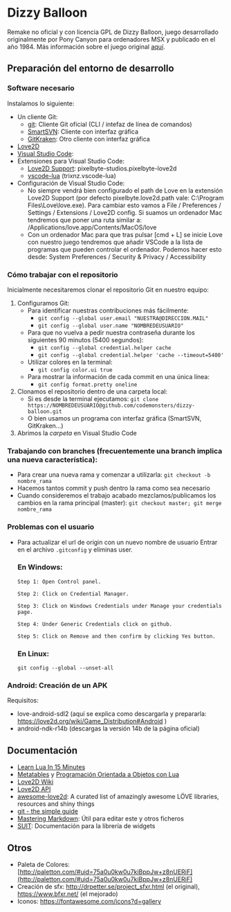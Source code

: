 # Dizzy Balloon

Remake no oficial y con licencia GPL de Dizzy Balloon, juego desarrollado originalmente por Pony Canyon para ordenadores MSX y publicado en el año 1984. Más información sobre el juego original [aquí](https://www.generation-msx.nl/software/pony-canyon/dizzy-balloon/release/559/).

## Preparación del entorno de desarrollo

### Software necesario

Instalamos lo siguiente:
* Un cliente Git:
    * [git](https://git-scm.com/downloads): Cliente Git oficial (CLI / intefaz de línea de comandos)
    * [SmartSVN](http://www.smartsvn.com/): Cliente con interfaz gráfica
    * [GitKraken](http://www.gitkraken.com/): Otro cliente con interfaz gráfica
* [Love2D](http://love2d.org/)
* [Visual Studio Code](http://code.visualstudio.com/):
* Extensiones para Visual Studio Code:
    * [Love2D Support](https://marketplace.visualstudio.com/items?itemName=pixelbyte-studios.pixelbyte-love2d):  pixelbyte-studios.pixelbyte-love2d
    * [vscode-lua](https://marketplace.visualstudio.com/items?itemName=actboy168.lua-debug) (trixnz.vscode-lua)
* Configuración de Visual Studio Code:
    * No siempre vendrá bien configurado el path de Love en la extensión Love2D Support (por defecto pixelbyte.love2d.path vale: C:\Program Files\Love\love.exe). Para cambiar esto vamos a File / Preferences / Settings / Extensions / Love2D config. Si suamos un ordenador Mac tendremos que poner una ruta similar a: /Applications/love.app/Contents/MacOS/love
    * Con un ordenador Mac para que tras pulsar [cmd + L] se inicie Love con nuestro juego tendremos que añadir VSCode a la lista de programas que pueden controlar el ordenador. Podemos hacer esto desde: System Preferences / Security & Privacy / Accessibility

### Cómo trabajar con el repositorio

Inicialmente necesitaremos clonar el repositorio Git en nuestro equipo:

1. Configuramos Git:
    * Para identificar nuestras contribuciones más fácilmente:
        * ```git config --global user.email "NUESTRA@DIRECCION.MAIL"```
        * ```git config --global user.name "NOMBREDEUSUARIO"```
    * Para que no vuelva a pedir nuestra contraseña durante los siguientes 90 minutos (5400 segundos):
        * ```git config --global credential.helper cache```
        * ```git config --global credential.helper 'cache --timeout=5400'```
    * Utilizar colores en la terminal:
        * ```git config color.ui true```
    * Para mostrar la información de cada commit en una única línea:
        * ```git config format.pretty oneline```
2. Clonamos el repositorio dentro de una carpeta local:
    * Si es desde la terminal ejecutamos: ```git clone https://NOMBREDEUSUARIO@github.com/codemonsters/dizzy-balloon.git```
    * O bien usamos un programa con interfaz gráfica (SmartSVN, GitKraken...)
3. Abrimos la *carpeta* en Visual Studio Code

### Trabajando con branches (frecuentemente una branch implica una nueva característica):

* Para crear una nueva rama y comenzar a utilizarla: ```git checkout -b nombre_rama```
* Hacemos tantos commit y push dentro la rama como sea necesario
* Cuando consideremos el trabajo acabado mezclamos/publicamos los cambios en la rama principal (master): ```git checkout master; git merge nombre_rama```

### Problemas con el usuario 

* Para actualizar el url de origin con un nuevo nombre de usuario
   Entrar en el archivo ```.gitconfig``` y eliminas user.
   
   ### En Windows:
   ```Step 1: Open Control panel. ```
   
   ```Step 2: Click on Credential Manager.```
   
   ```Step 3: Click on Windows Credentials under Manage your credentials page.```
   
   ```Step 4: Under Generic Credentials click on github.```
   
   ```Step 5: Click on Remove and then confirm by clicking Yes button.```
   
   ### En Linux:
   ```git config --global --unset-all```
   

### Android: Creación de un APK

Requisitos:
* love-android-sdl2 (aquí se explica como descargarla y prepararla: https://love2d.org/wiki/Game_Distribution#Android )
* android-ndk-r14b  (descargas la versión 14b de la página oficial)

## Documentación

* [Learn Lua In 15 Minutes](http://tylerneylon.com/a/learn-lua/)
* [Metatables](https://www.lua.org/pil/13.html) y [Programación Orientada a Objetos con Lua](https://www.tutorialspoint.com/lua/lua_object_oriented.htm)
* [Love2D Wiki](https://love2d.org/wiki/Main_Page)
* [Love2D API](https://love2d-community.github.io/love-api/)
* [awesome-love2d](https://github.com/love2d-community/awesome-love2d): A curated list of amazingly awesome LÖVE libraries, resources and shiny things
* [git - the simple guide](http://rogerdudler.github.io/git-guide/)
* [Mastering Markdown](https://guides.github.com/features/mastering-markdown/): Útil para editar este y otros ficheros
* [SUIT](https://suit.readthedocs.io/en/latest/): Documentación para la librería de widgets

## Otros

* Paleta de Colores: [http://paletton.com/#uid=75a0u0kw0u7kiBppJw+z8nUERiF](http://paletton.com/#uid=75a0u0kw0u7kiBppJw+z8nUERiF)
* Creación de sfx:
http://drpetter.se/project_sfxr.html (el original),  https://www.bfxr.net/ (el mejorado)
* Iconos:
https://fontawesome.com/icons?d=gallery
